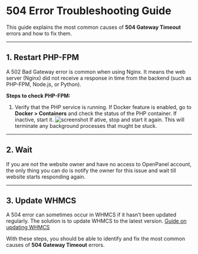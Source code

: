 # 504 Error Troubleshooting Guide

This guide explains the most common causes of **504 Gateway Timeout** errors and how to fix them.

---

## 1. Restart PHP-FPM 

A 502 Bad Gateway error is common when using Nginx. It means the web server (Nginx) did not receive a response in time from the backend (such as PHP-FPM, Node.js, or Python).

**Steps to check PHP-FPM:**

1. Verify that the PHP service is running.
   If Docker feature is enabled, go to **Docker > Containers** and check the status of the PHP container.
   If inactive, start it.
   ![screenshot](https://i.postimg.cc/wx8Dm4XP/image.png)
   If ative, stop and start it again. This will terminate any background processes that mught be stuck.

---

## 2. Wait

If you are not the website owner and have no access to OpenPanel account, the only thing you can do is notify the owner for this issue and wait till website starts responding again.

---

## 3. Update WHMCS

A 504 error can sometimes occur in WHMCS if it hasn’t been updated regularly. The solution is to update WHMCS to the latest version.
[Guide on updating WHMCS](https://docs.whmcs.com/8-13/system/updates/updating-whmcs/)


With these steps, you should be able to identify and fix the most common causes of **504 Gateway Timeout** errors.
